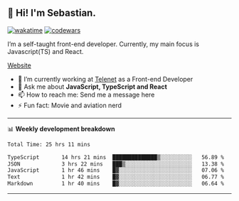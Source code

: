 ## 👋 Hi! I'm Sebastian.

[![wakatime](https://wakatime.com/badge/user/df0036c6-328a-4a39-be9b-e49417ed22a1.svg)](https://wakatime.com/@df0036c6-328a-4a39-be9b-e49417ed22a1)
[![codewars](https://www.codewars.com/users/sebavuye/badges/small)](https://www.codewars.com/users/sebavuye)

I’m a self-taught front-end developer. Currently, my main focus is Javascript(TS) and React.

[Website](https://sebastianvuye.be)

- 🔭 I’m currently working at [Telenet](https://telenet.be/) as a Front-end Developer
- 💬 Ask me about **JavaScript, TypeScript and React**
- 📫 How to reach me: Send me a message here
- ⚡ Fun fact: Movie and aviation nerd

-------

📊 **Weekly development breakdown**

<!--START_SECTION:waka-->

```txt
Total Time: 25 hrs 11 mins

TypeScript       14 hrs 21 mins  ██████████████▒░░░░░░░░░░   56.89 %
JSON             3 hrs 22 mins   ███▒░░░░░░░░░░░░░░░░░░░░░   13.38 %
JavaScript       1 hr 46 mins    █▓░░░░░░░░░░░░░░░░░░░░░░░   07.06 %
Text             1 hr 42 mins    █▓░░░░░░░░░░░░░░░░░░░░░░░   06.77 %
Markdown         1 hr 40 mins    █▓░░░░░░░░░░░░░░░░░░░░░░░   06.64 %
```

<!--END_SECTION:waka-->
-------

